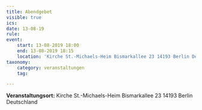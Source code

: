 ```yaml
---
title: Abendgebet
visible: true
ics: 
date: 13-08-19
rule: 
event:
	start: 13-08-2019 18:00
	end: 13-08-2019 18:15
	location: 'Kirche St.-Michaels-Heim Bismarkallee 23 14193 Berlin Deutschland'
taxonomy:
	category: veranstaltungen
	tag: 

---
```




**Veranstaltungsort:** Kirche St.-Michaels-Heim
Bismarkallee 23
14193 Berlin
Deutschland

